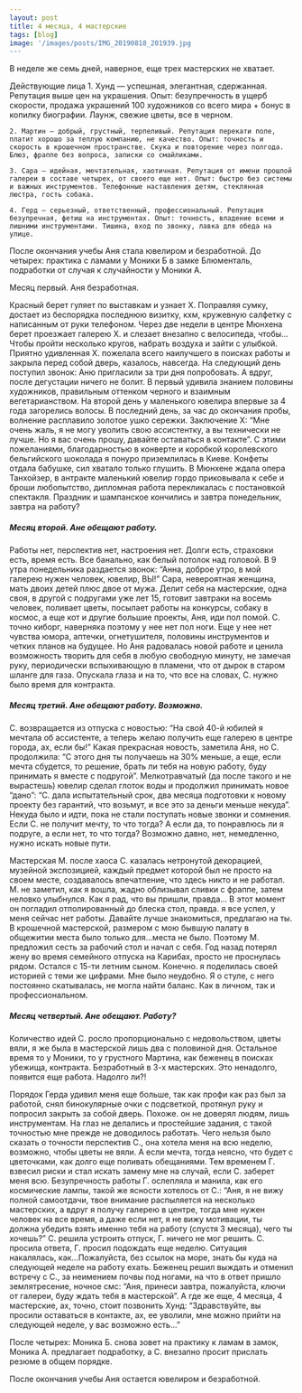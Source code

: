 ```yaml
---
layout: post
title: 4 месяца, 4 мастерские
tags: [blog]
image: '/images/posts/IMG_20190818_201939.jpg
---
```


В неделе же семь дней, наверное, еще трех мастерских не хватает.

Действующие лица
    1. Хунд — успешная, элегантная, сдержанная. Репутация выше цен на украшения. Опыт: безупречность в ущерб скорости, продажа украшений 100 художников со всего мира + бонус в копилку биографии. Лаунж, свежие цветы, все в черном.

    2. Мартин — добрый, грустный, терпеливый. Репутация перекати поле, платит хорошо за теплую компанию, не качество. Опыт: точность и скорость в крошечном пространстве. Скука и повторение через полгода. Блюз, фраппе без вопроса, записки со смайликами.

    3. Сара — идейная, мечтательная, хаотичная. Репутация от имени прошлой галереи в составе четырех, от своего еще нет. Опыт: быстро без системы и важных инструментов. Телефонные наставления детям, стеклянная люстра, гость собака.

    4. Герд — серьезный, ответственный, профессиональный. Репутация безупречная, фетиш на инструментах. Опыт: точность, владение всеми и лишними инструментами. Тишина, вход по звонку, лавка для обеда на улице.

После окончания учебы Аня стала ювелиром и безработной.
До четырех: практика с ламами у Моники Б в замке Блюменталь, подработки от случая к случайности у Моники А.

Месяц первый. Аня безработная.

Красный берет гуляет по выставкам и узнает Х. Поправляя сумку, достает из беспорядка последнюю визитку, кхм, кружевную салфетку с написанным от руки телефоном. Через две недели в центре Мюнхена берет проезжает галерею Х. и слезает внезапно с велосипеда, чтобы… Чтобы пройти несколько кругов, набрать воздуха и зайти с улыбкой. Приятно удивленная Х. пожелала всего наилучшего в поисках работы и закрыла перед собой дверь, казалось, навсегда. На следующий день поступил звонок: Аню пригласили за три дня попробовать. А вдруг, после дегустации ничего не болит. В первый удивила знанием половины художников, правильным оттенком черного и взаимным вегетарианством. На второй день у маленького ювелира впервые за 4 года загорелись волосы. В последний день, за час до окончания пробы, волнение расплавило золотое ушко сережки. Заключение Х: “Мне очень жаль, я не могу уволить свою ассистентку, а вы технически не лучше. Но я вас очень прошу, давайте оставаться в контакте”. С этими пожеланиями, благодарностью в конверте и коробкой королевского бельгийского шоколада я понуро приземлилась в Киеве. Конфеты отдала бабушке, сил хватало только глушить. В Мюнхене ждала опера Танхойзер, в антракте маленький ювелир гордо приковывала к себе и броши любопытство, дипломная работа перекликалась с постановкой спектакля. Праздник и шампанское кончились и завтра понедельник, завтра на работу?

##### Месяц второй. Ане обещают работу.

Работы нет, перспектив нет, настроения нет. Долги есть, страховки есть, время есть. Все банально, как белый потолок над головой. В 9 утра понедельника раздается звонок: “Анна, доброе утро, в мой галерею нужен человек, ювелир, ВЫ!” Сара, невероятная женщина, мать двоих детей плюс двое от мужа. Делит себя на мастерские, одна своя, в другой с подругами уже лет 15, готовит завтраки на восемь человек, поливает цветы, посылает работы на конкурсы, собаку в космос, а еще кот и другие большие проекты, Аня, иди пол помой. С. точно киборг, наверняка поэтому у нее нет пол ноги. Eще у нее нет чувства юмора, аптечки, огнетушителя, половины инструментов и четких планов на будущее. Но Аня радовалась новой работе и ценила возможность творить для себя в любую свободную минуту, не замечая руку, периодически вспыхивающую в пламени, что от дырок в старом шланге для газа. Опускала глаза и на то, что все на словах, С. нужно было время для контракта.

##### Месяц третий. Ане обещают работу. Возможно.

С. возвращается из отпуска с новостью: “На свой 40-й юбилей я мечтала об ассистенте, а теперь желаю получить еще галерею в центре города, ах, если бы!” Какая прекрасная новость, заметила Аня, но С. продолжила: “С этого дня ты получаешь на 30% меньше, а еще, если мечта сбудется, то решение, брать ли тебя на новую работу, буду принимать я вместе с подругой”. Мелкотравчатый (да после такого и не вырастешь) ювелир сделал глоток воды и продолжил принимать новое “дано”: “С. дала испытательный срок, два месяца подготовки к новому проекту без гарантий, что возьмут, и все это за деньги меньше некуда”. Некуда было и идти, пока не стали поступать новые звонки и сомнения. Если С. не получит мечту, то что тогда? А если да, то понравлюсь ли я подруге, а если нет, то что тогда? Возможно давно, нет, немедленно, нужно искать новые пути.

Мастерская М. после хаоса С. казалась нетронутой декорацией, музейной экспозицией, каждый предмет которой был не просто на своем месте, создавалось впечатление, что здесь никто и не работал. М. не заметил, как я вошла, жадно облизывал сливки с фраппе, затем неловко улыбнулся. Как я рад, что вы пришли, правда… В этот момент он погладил отполированный до блеска стол, правда. я все успел, у меня сейчас нет работы. Давайте лучше знакомиться, предлагаю на ты. В крошечной мастерской, размером с мою бывшую палату в общежитии места было только для…места не было. Поэтому M. предложил сесть за рабочий стол и начал с себя. Год назад потерял жену во время семейного отпуска на Карибах, просто не проснулась рядом. Остался с 15-ти летним сыном. Конечно. я поделилась своей историей с теми же цифрами. Мне было неудобно. Я о стуле, с него постоянно скатывалась, не могла найти баланс. Как в личном, так и профессиональном.

##### Месяц четвертый. Ане обещают. Работу?

Количество идей С. росло пропорционально с недовольством, цветы вяли, я же была в мастерской лишь два с половиной дня. Остальное время то у Моники, то у грустного Мартина, как беженец в поисках убежища, контракта. Безработный в 3-х мастерских. Это ненадолго, появится еще работа. Надолго ли?!

Порядок Герда удивил меня еще больше, так как профи как раз был за работой, снял бинокулярные очки с подсветкой, протянул руку и попросил закрыть за собой дверь. Похоже. он не доверял людям, лишь инструментам. На глаз не делались и простейшие задания, с такой точностью мне прежде не доводилось работать. Чего нельзя было сказать о точности перспектив С., она хотела меня на всю неделю, возможно, чтобы цветы не вяли. А если мечта, тогда неясно, что будет с цветочками, как долго еще поливать обещаниями. Тем временем Г. взвесил риски и стал искать замену мне на случай, если С. заберет меня всю. Безупречность работы Г. ослепляла и манила, как его космические лампы, такой же ясности хотелось от С.: “Аня, я не вижу полной самоотдачи, твое внимание распыляется на несколько мастерских, а вдруг я получу галерею в центре, тогда мне нужен человек на все время, а даже если нет, я не вижу мотивации, ты должна убедить взять именно тебя на работу (спустя 3 месяца), чего ты хочешь?” С. решила устроить отпуск, Г. ничего не мог решить. С. просила ответа, Г. просил подождать еще неделю. Ситуация накалялась, как…Пожалуйста, без ссылок на море, знать бы куда на следующей неделе на работу ехать. Беженец решил выждать и отменил встречу с С., за неимением почвы под ногами, на что в ответ пришло землятресение, ночное смс: “Аня, принеси завтра, пожалуйста, ключи от галереи, буду ждать тебя в мастерской”. А где же еще, 4 месяца, 4 мастерские, ах, точно, стоит позвонить Хунд: “Здравствуйте, вы просили оставаться в контакте, ах, ее уволили, мне можно прийти на следующей неделе, у вас возможно есть…”

После четырех: Моника Б. снова зовет на практику к ламам в замок, Моника А. предлагает подработку, а С. внезапно просит прислать резюме в общем порядке.

После окончания учебы Аня остается ювелиром и безработной.
